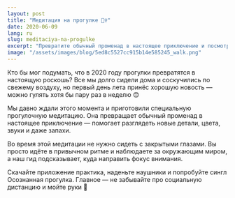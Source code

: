 ```yaml
---
layout: post
title: "Медитация на прогулке 🚶‍♀️"
date: 2020-06-09
lang: ru
slug: meditaciya-na-progulke
excerpt: "Превратите обычный променад в настоящее приключение и посмотрите на мир новыми глазами."
image: "/assets/images/blog/5ed8c5527cc915b14e585245_walk.png"
---
```


Кто бы мог подумать, что в 2020 году прогулки превратятся в настоящую роскошь? Все мы долго сидели дома и соскучились по свежему воздуху, но первый день лета принёс хорошую новость — можно гулять хотя бы пару раз в неделю 😊

Мы давно ждали этого момента и приготовили специальную прогулочную медитацию. Она превращает обычный променад в настоящее приключение — помогает разглядеть новые детали, цвета, звуки и даже запахи.

Во время этой медитации не нужно сидеть с закрытыми глазами. Вы просто идёте в привычном ритме и наблюдаете за окружающим миром, а наш гид подсказывает, куда направить фокус внимания.

Скачайте приложение практика, наденьте наушники и попробуйте сингл Осознанная прогулка. Главное — не забывайте про социальную дистанцию и мойте руки 🤗